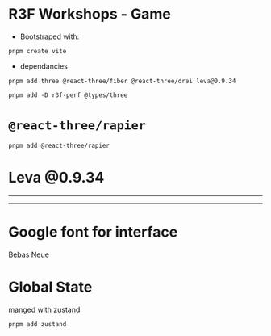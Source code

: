 # R3F Workshops - Game

- Bootstraped with:

```
pnpm create vite
```

- dependancies

```
pnpm add three @react-three/fiber @react-three/drei leva@0.9.34
```

```
pnpm add -D r3f-perf @types/three
```

# `@react-three/rapier`

```
pnpm add @react-three/rapier
```

# Leva @0.9.34

---

---

# Google font for interface

[Bebas Neue](https://fonts.google.com/specimen/Bebas+Neue)

# Global State

manged with [zustand](https://github.com/pmndrs/zustand)

```
pnpm add zustand
```
